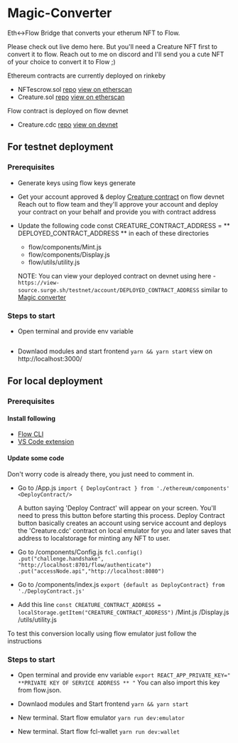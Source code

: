 
# Magic-Converter

Eth<->Flow Bridge that converts your etherum NFT to Flow.

Please check out live demo here.
But you'll need a Creature NFT first to convert it to flow. Reach out to me on discord and I'll send you a cute NFT of your choice to convert it to Flow ;)

Ethereum contracts are currently deployed on rinkeby
* NFTescrow.sol [repo]() [view on etherscan](https://rinkeby.etherscan.io/address/0x556B0560205E62c3F690d86C775138d1f9911FA3#tokentxnsErc721)
* Creature.sol  [repo]() [view on etherscan](https://rinkeby.etherscan.io/address/0x6e725769394A8821fCadD267a2DEf2e69acF666f)

Flow contract is deployed on flow devnet
* Creature.cdc  [repo]() [view on devnet](https://view-source.surge.sh/testnet/account/0xb701d39c688efd5b)



## For testnet deployment

### Prerequisites

- Generate keys using
  flow keys generate

- Get your account approved & deploy [Creature contract](link) on flow devnet
  Reach out to flow team and they'll approve your account and deploy your contract on your behalf and provide you with contract address

- Update the following code
  const CREATURE_CONTRACT_ADDRESS = ** DEPLOYED_CONTRACT_ADDRESS **
  in each of these directories
  * flow/components/Mint.js
  * flow/components/Display.js
  * flow/utils/utility.js

  NOTE: You can view your deployed contract on devnet using here - `https://view-source.surge.sh/testnet/account/DEPLOYED_CONTRACT_ADDRESS`
  similar to [Magic converter](https://view-source.surge.sh/testnet/account/0xb701d39c688efd5b)

### Steps to start

* Open terminal and provide env variable
  ```export REACT_APP_PRIVATE_KEY=" ** PRIVATE KEY OF APPROVED ACCOUNT ** "
  
  ```

* Downlaod modules and start frontend
  `yarn && yarn start`
  view on http://localhost:3000/



## For local deployment

### Prerequisites

#### Install following
* [Flow CLI](https://docs.onflow.org/docs/cli)
* [VS Code extension](https://docs.onflow.org/docs/visual-studio-code-extension)

#### Update some code  

Don't worry code is already there, you just need to comment in.

- Go to /App.js
  `
  import { DeployContract } from './ethereum/components'
  <DeployContract/>
  `

  A button saying 'Deploy Contract' will appear on your screen. You'll need to press this button before starting this process.
  Deploy Contract button basically creates an account using service account and deploys the 'Creature.cdc' contract on local emulator for you and later saves that address to localstorage for minting any NFT to user.  

- Go to /components/Config.js
  `
  fcl.config()
         .put("challenge.handshake", "http://localhost:8701/flow/authenticate")
         .put("accessNode.api","http://localhost:8080")
  `

- Go to /components/index.js
  `export {default as DeployContract} from './DeployContract.js'`

- Add this line
  `const CREATURE_CONTRACT_ADDRESS = localStorage.getItem("CREATURE_CONTRACT_ADDRESS")`
  /Mint.js
  /Display.js
  /utils/utility.js


To test this conversion locally using flow emulator just follow the instructions

### Steps to start

* Open terminal and provide env variable
  `export REACT_APP_PRIVATE_KEY=" **PRIVATE KEY OF SERVICE ADDRESS ** "`
  You can also import this key from flow.json.

* Downlaod modules and Start frontend
  `yarn && yarn start`

* New terminal. Start flow emulator
  `yarn run dev:emulator`

* New terminal. Start flow fcl-wallet
  `yarn run dev:wallet`

